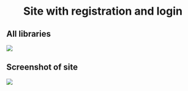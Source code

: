 <h1 align="center">Site with registration and login</h1>
<h2>All libraries</h2>
<img src="https://sun9-12.userapi.com/impg/1LNGFWjHNwEnO_Bo0uygRRWUGl5e5AO7DIPQmw/F26L5yZs_rU.jpg?size=484x62&quality=96&sign=a5bfa8ce2ef55452c8b6d869340fcc1f&type=album">
<h2>Screenshot of site</h2>
<img src="https://sun9-34.userapi.com/impg/b3wpKC-I3DLF3vtkiLBoZUISmjX64Lbg_lLEaQ/KZt_O21ez7Y.jpg?size=283x149&quality=96&sign=0e433dcba8d27e01e1970c0403921133&type=album">
